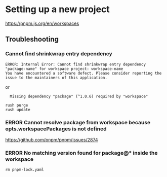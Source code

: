 # Setting up a new project

https://pnpm.js.org/en/workspaces

## Troubleshooting

### Cannot find shrinkwrap entry dependency

``` 
ERROR: Internal Error: Cannot find shrinkwrap entry dependency "package-name" for workspace project: workspace-name
You have encountered a software defect. Please consider reporting the issue to the maintainers of this application.
```

or

```
  Missing dependency "package" (^1.0.6) required by "workspace"
```

```
rush purge
rush update
```

### ERROR Cannot resolve package from workspace because opts.workspacePackages is not defined

https://github.com/pnpm/pnpm/issues/2874

### ERROR No matching version found for package@* inside the workspace

```
rm pnpm-lock.yaml
```
